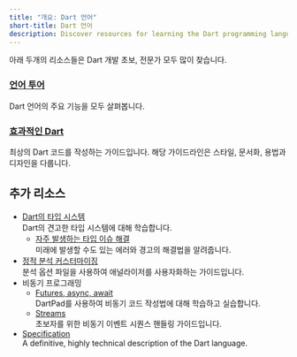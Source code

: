 ```yaml
---
title: "개요: Dart 언어"
short-title: Dart 언어
description: Discover resources for learning the Dart programming language.
---
```


아래 두개의 리소스들은 Dart 개발 초보, 전문가 모두 많이 찾습니다.

<div class="card-grid">
  <div class="card">
    <h3><a href="/language">언어 투어</a></h3>
    <p>Dart 언어의 주요 기능을 모두 살펴봅니다.</p>
  </div>
  <div class="card">
    <h3><a href="/effective-dart">효과적인 Dart</a></h3>
    <p>최상의 Dart 코드를 작성하는 가이드입니다. 해당 가이드라인은 스타일, 문서화, 용법과 디자인을 다룹니다.</p>
  </div>
</div>

## 추가 리소스

* [Dart의 타입 시스템](/language/type-system)<br>
    Dart의 견고한 타입 시스템에 대해 학습합니다.
  * [자주 발생하는 타입 이슈 해결](/guides/language/sound-problems)<br>
    미래에 발생할 수도 있는 에러와 경고의 해결법을 알려줍니다.
* [정적 분석 커스터마이징](/tools/analysis)<br>
    분석 옵션 파일을 사용하여 애널라이저를 사용자화하는 가이드입니다.
* 비동기 프로그래밍
  * [Futures, async, await](/codelabs/async-await)<br>
    DartPad를 사용하여 비동기 코드 작성법에 대해 학습하고 실습합니다.
  * [Streams](/tutorials/language/streams)<br>
    초보자를 위한 비동기 이벤트 시퀀스 핸들링 가이드입니다.
* [Specification](/guides/language/spec)<br>
  A definitive, highly technical description of the Dart language.

